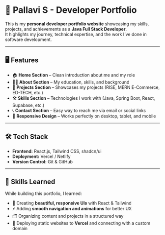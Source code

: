 # 🌟 Pallavi S - Developer Portfolio

This is my **personal developer portfolio website** showcasing my skills, projects, and achievements as a **Java Full Stack Developer**.  
It highlights my journey, technical expertise, and the work I’ve done in software development.

---

## 🖥️ Features

- 🏠 **Home Section** – Clean introduction about me and my role  
- 👩‍💻 **About Section** – My education, skills, and background  
- 💼 **Projects Section** – Showcases my projects (RISE, MERN E-Commerce, ED-TECH, etc.)  
- 🛠️ **Skills Section** – Technologies I work with (Java, Spring Boot, React, Supabase, etc.)  
- 📞 **Contact Section** – Easy way to reach me via email or social links  
- 📱 **Responsive Design** – Works perfectly on desktop, tablet, and mobile  

---

## 🛠️ Tech Stack

- **Frontend:** React.js, Tailwind CSS, shadcn/ui  
- **Deployment:** Vercel / Netlify  
- **Version Control:** Git & GitHub  

---

## 🧠 Skills Learned

While building this portfolio, I learned:
- 🎨 Creating **beautiful, responsive UIs** with React & Tailwind  
- ⚡ Adding **smooth navigation and animations** for better UX  
- 🗂️ Organizing content and projects in a structured way  
- 🚀 Deploying static websites to **Vercel** and connecting with a custom domain  
